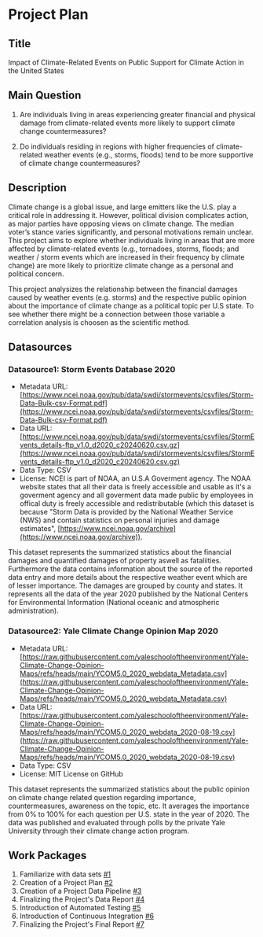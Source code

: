 # Project Plan

## Title
<!-- Give your project a short title. -->
Impact of Climate-Related Events on Public Support for Climate Action in the United States

## Main Question

<!-- Think about one main question you want to answer based on the data. -->
1. Are individuals living in areas experiencing greater financial and physical damage from climate-related events more likely to support climate change countermeasures?

2. Do individuals residing in regions with higher frequencies of climate-related weather events (e.g., storms, floods) tend to be more supportive of climate change countermeasures?

## Description

<!-- Describe your data science project in max. 200 words. Consider writing about why and how you attempt it. -->
Climate change is a global issue, and large emitters like the U.S. play a critical role in addressing it. However, political division complicates action, as major parties have opposing views on climate change. The median voter’s stance varies significantly, and personal motivations remain unclear. This project aims to explore whether individuals living in areas that are more affected by climate-related events (e.g., tornadoes, storms, floods; and weather / storm events which are increased in their frequency by climate change) are more likely to prioritize climate change as a personal and political concern.

This project analysizes the relationship between the financial damages caused by weather events (e.g. storms) and the respective public opinion about the importance of climate change as a political topic per U.S state. To see whether there might be a connection between those variable a correlation analysis is choosen as the scientific method.

## Datasources

<!-- Describe each datasources you plan to use in a section. Use the prefic "DatasourceX" where X is the id of the datasource. -->

### Datasource1: Storm Events Database 2020
* Metadata URL: [https://www.ncei.noaa.gov/pub/data/swdi/stormevents/csvfiles/Storm-Data-Bulk-csv-Format.pdf](https://www.ncei.noaa.gov/pub/data/swdi/stormevents/csvfiles/Storm-Data-Bulk-csv-Format.pdf)
* Data URL: [https://www.ncei.noaa.gov/pub/data/swdi/stormevents/csvfiles/StormEvents_details-ftp_v1.0_d2020_c20240620.csv.gz](https://www.ncei.noaa.gov/pub/data/swdi/stormevents/csvfiles/StormEvents_details-ftp_v1.0_d2020_c20240620.csv.gz)
* Data Type: CSV
* License: NCEI is part of NOAA, an U.S.A Goverment agency. The NOAA website states that all their data is freely accessible and usable as it's a goverment agency and all goverment data made public by employees in offical duty is freely accessible and redistributable (which this dataset is because "Storm Data is provided by the National Weather Service (NWS) and contain statistics on personal injuries and damage estimates", [https://www.ncei.noaa.gov/archive](https://www.ncei.noaa.gov/archive)).

This dataset represents the summarized statistics about the financial damages and quantified damages of property aswell as fataliities. Furthermore the data contains information about the source of the reported data entry and more details about the respective weather event which are of lesser importance. The damages are grouped by county and states. It represents all the data of the year 2020 published by the National Centers for Environmental Information (National oceanic and atmospheric administration).

### Datasource2: Yale Climate Change Opinion Map 2020
* Metadata URL: [https://raw.githubusercontent.com/yaleschooloftheenvironment/Yale-Climate-Change-Opinion-Maps/refs/heads/main/YCOM5.0_2020_webdata_Metadata.csv](https://raw.githubusercontent.com/yaleschooloftheenvironment/Yale-Climate-Change-Opinion-Maps/refs/heads/main/YCOM5.0_2020_webdata_Metadata.csv)
* Data URL: [https://raw.githubusercontent.com/yaleschooloftheenvironment/Yale-Climate-Change-Opinion-Maps/refs/heads/main/YCOM5.0_2020_webdata_2020-08-19.csv](https://raw.githubusercontent.com/yaleschooloftheenvironment/Yale-Climate-Change-Opinion-Maps/refs/heads/main/YCOM5.0_2020_webdata_2020-08-19.csv)
* Data Type: CSV
* License: MIT License on GitHub

This dataset represents the summarized statistics about the public opinion on climate change related question regarding importance, countermeasures, awareness on the topic, etc. It averages the importance from 0% to 100% for each question per U.S. state in the year of 2020. The data was published and evaluated through polls by the private Yale University through their climate change action program.

## Work Packages

<!-- List of work packages ordered sequentially, each pointing to an issue with more details. -->

1. Familiarize with data sets  [#1][i1]
2. Creation of a Project Plan  [#2][i2]
3. Creation of a Project Data Pipeline  [#3][i3]
4. Finalizing the Project's Data Report  [#4][i4]
5. Introduction of Automated Testing  [#5][i5]
6. Introduction of Continuous Integration  [#6][i6]
7. Finalizing the Project's Final Report  [#7][i7]

[i1]: https://github.com/fe27hity/made-template/issues/1
[i2]: https://github.com/fe27hity/made-template/issues/2
[i3]: https://github.com/fe27hity/made-template/issues/3
[i4]: https://github.com/fe27hity/made-template/issues/4
[i5]: https://github.com/fe27hity/made-template/issues/5
[i6]: https://github.com/fe27hity/made-template/issues/6
[i7]: https://github.com/fe27hity/made-template/issues/7
